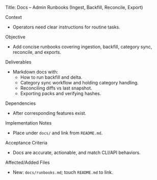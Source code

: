 Title: Docs – Admin Runbooks (Ingest, Backfill, Reconcile, Export)

Context
- Operators need clear instructions for routine tasks.

Objective
- Add concise runbooks covering ingestion, backfill, category sync, reconcile, and exports.

Deliverables
- Markdown docs with:
  - How to run backfill and delta.
  - Category sync workflow and holding category handling.
  - Reconciling diffs vs last snapshot.
  - Exporting packs and verifying hashes.

Dependencies
- After corresponding features exist.

Implementation Notes
- Place under `docs/` and link from `README.md`.

Acceptance Criteria
- Docs are accurate, actionable, and match CLI/API behaviors.

Affected/Added Files
- New: `docs/runbooks.md`; touch `README.md` to link.

